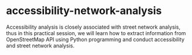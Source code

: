 # accessibility-network-analysis
Accessibility analysis is closely associated with street network analysis, thus in this practical session, we will learn how to extract information from OpenStreetMap API using Python programming and conduct accessibility and street network analysis.
